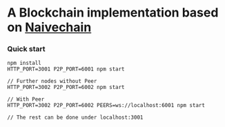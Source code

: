 # A Blockchain implementation based on [Naivechain](https://github.com/lhartikk/naivechain)

### Quick start
```
npm install
HTTP_PORT=3001 P2P_PORT=6001 npm start

// Further nodes without Peer
HTTP_PORT=3002 P2P_PORT=6002 npm start

// With Peer
HTTP_PORT=3002 P2P_PORT=6002 PEERS=ws://localhost:6001 npm start

// The rest can be done under localhost:3001
```